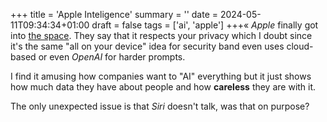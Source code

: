 +++
title = 'Apple Inteligence'
summary = ''
date = 2024-05-11T09:34:34+01:00
draft = false
tags = ['ai', 'apple']
+++«
*Apple* finally got into [the space](https://www.youtube.com/watch?v=Gxe-XpCyHrk).
They say that it respects your privacy which I doubt since it's the same "all on your device" idea for security band even uses cloud-based or even *OpenAI* for harder prompts.

I find it amusing how companies want to "AI" everything but it just shows how much data they have about people and how **careless** they are with it.

The only unexpected issue is that *Siri* doesn't talk, was that on purpose?
